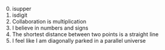 0. isupper
1. isdigit
2. Collaboration is multiplication
4. I believe in numbers and signs
6. The shortest distance between two points is a straight line
7. I feel like I am diagonally parked in a parallel universe
